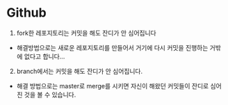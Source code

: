 # Github
1. fork한 레포지토리는 커밋을 해도 잔디가 안 심어집니다
- 해결방법으로는 새로운 레포지토리를 만들어서 거기에 다시 커밋을 진행하는 거밖에 없다고 합니다...

2. branch에서는 커밋을 해도 잔디가 안 심어집니다.
- 해결 방법으로는 master로 merge를 시키면 자신이 해왔던 커밋들이 잔디로 심어진 것을 볼 수 있습니다.
